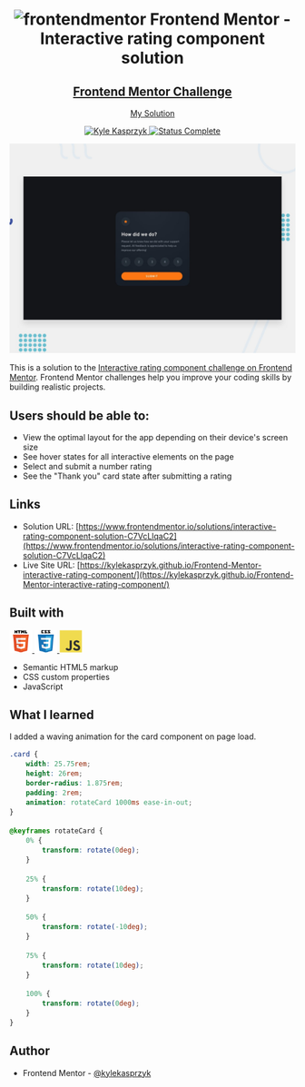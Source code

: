 <div id="top"></div>

<div align="center">
  <h1><img src="https://www.frontendmentor.io/static/images/logo-mobile.svg" alt="frontendmentor"> Frontend Mentor - Interactive rating component solution</h1>
  <h2>
    <a href="https://www.frontendmentor.io/challenges/interactive-rating-component-koxpeBUmI"><strong>Frontend Mentor Challenge</strong></a>  </h2>
    <p>
    <a href="https://kylekasprzyk.github.io/Frontend-Mentor-interactive-rating-component/">My Solution</a>
  </p>
</div>

<!-- bagdes -->
<div align="center">
  <!-- profile -->
  <a href="https://www.frontendmentor.io/profile/kylekasprzyk">
    <img src="https://img.shields.io/badge/Profile-Kyle%20Kasprzyk-blue" alt="Kyle Kasprzyk">
  </a>
  <!-- status -->
    <a href="#">
    <img src="https://img.shields.io/badge/Status-Complete-brightgreen" alt="Status Complete">
  </a>
</div>

![](./design/desktop-preview.jpg)

This is a solution to the [Interactive rating component challenge on Frontend Mentor](https://www.frontendmentor.io/challenges/interactive-rating-component-koxpeBUmI). Frontend Mentor challenges help you improve your coding skills by building realistic projects. 

## Users should be able to:

- View the optimal layout for the app depending on their device's screen size
- See hover states for all interactive elements on the page
- Select and submit a number rating
- See the "Thank you" card state after submitting a rating

## Links

- Solution URL: [https://www.frontendmentor.io/solutions/interactive-rating-component-solution-C7VcLlqaC2](https://www.frontendmentor.io/solutions/interactive-rating-component-solution-C7VcLlqaC2)
- Live Site URL: [https://kylekasprzyk.github.io/Frontend-Mentor-interactive-rating-component/](https://kylekasprzyk.github.io/Frontend-Mentor-interactive-rating-component/)

## Built with

<a href="https://www.w3.org/html/" target="_blank" rel="noreferrer"> <img src="https://raw.githubusercontent.com/devicons/devicon/master/icons/html5/html5-original-wordmark.svg" alt="html5" width="40" height="40"/> </a> <a href="https://www.w3schools.com/css/" target="_blank" rel="noreferrer"> <img src="https://raw.githubusercontent.com/devicons/devicon/master/icons/css3/css3-original-wordmark.svg" alt="css3" width="40" height="40"/> </a> <a href="https://developer.mozilla.org/en-US/docs/Web/JavaScript" target="_blank" rel="noreferrer"> <img src="https://raw.githubusercontent.com/devicons/devicon/master/icons/javascript/javascript-original.svg" alt="javascript" width="40" height="40"/> </a>

- Semantic HTML5 markup
- CSS custom properties
- JavaScript

## What I learned

I added a waving animation for the card component on page load.

```css
.card {
    width: 25.75rem;
    height: 26rem;
    border-radius: 1.875rem;
    padding: 2rem;
    animation: rotateCard 1000ms ease-in-out;
}

@keyframes rotateCard {
    0% {
        transform: rotate(0deg);
    }

    25% {
        transform: rotate(10deg);
    }

    50% {
        transform: rotate(-10deg);
    }

    75% {
        transform: rotate(10deg);
    }

    100% {
        transform: rotate(0deg);
    }
}
```

## Author

- Frontend Mentor - [@kylekasprzyk](https://www.frontendmentor.io/profile/kylekasprzyk)
